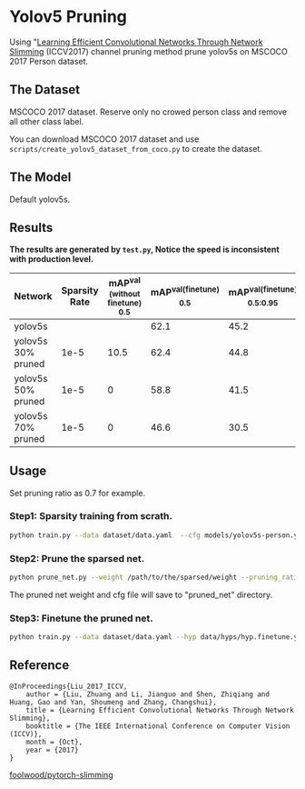 # Yolov5 Pruning
 Using "[Learning Efficient Convolutional Networks Through Network Slimming](http://openaccess.thecvf.com/content_iccv_2017/html/Liu_Learning_Efficient_Convolutional_ICCV_2017_paper.html) (ICCV2017) channel pruning method prune yolov5s on MSCOCO 2017 Person dataset.
## The Dataset
MSCOCO 2017 dataset. Reserve only no crowed person  class and remove all other class label. 

You can download MSCOCO 2017 dataset and use `scripts/create_yolov5_dataset_from_coco.py` to create the dataset.
## The Model
Default yolov5s.
## Results
**The results are generated by `test.py`, Notice the speed is inconsistent with production level.**

|Network |Sparsity Rate |mAP<sup>val (without finetune)<br>0.5 |mAP<sup>val(finetune)<br>0.5 |mAP<sup>val(finetune)<br>0.5:0.95 |Speed<br><sup>RTX3070 (ms) |params<br><sup>(M) |
|---               |---   |---      |---      |---     |---    |---   
|yolov5s           |      |         |62.1     |45.2    |3.0    |7.0  |
|yolov5s 30% pruned|1e-5  |10.5     |62.4     |44.8    |2.7    |3.5  |
|yolov5s 50% pruned|1e-5  |0        |58.8     |41.5    |2.3    |1.8  |
|yolov5s 70% pruned|1e-5  |0        |46.6     |30.5    |1.8    |0.7  |


## Usage
Set pruning ratio as 0.7 for example.
### Step1: Sparsity training from scrath.
```bash 
python train.py --data dataset/data.yaml  --cfg models/yolov5s-person.yaml --epochs 150 --slimming --name yolov5s_coco-person_slimming --weights ''  --batch-size 32 
```
### Step2: Prune the sparsed net.



```bash
python prune_net.py --weight /path/to/the/sparsed/weight --pruning_ratio 0.7
```

The pruned net weight and cfg file will save to "pruned_net" directory.

### Step3: Finetune the pruned net.
```bash
python train.py --data dataset/data.yaml --hyp data/hyps/hyp.finetune.yaml --cfg pruned_net/prune_0.7_pruned_net.yaml --epochs 30  --name yolov5s_coco-person_slimming_finetune_0.7 --weights pruned_net/prune_0.7_pruned_net.pt  --batch-size 32 
```

## Reference

```
@InProceedings{Liu_2017_ICCV,
    author = {Liu, Zhuang and Li, Jianguo and Shen, Zhiqiang and Huang, Gao and Yan, Shoumeng and Zhang, Changshui},
    title = {Learning Efficient Convolutional Networks Through Network Slimming},
    booktitle = {The IEEE International Conference on Computer Vision (ICCV)},
    month = {Oct},
    year = {2017}
}
```
[foolwood/pytorch-slimming](https://github.com/foolwood/pytorch-slimming)
